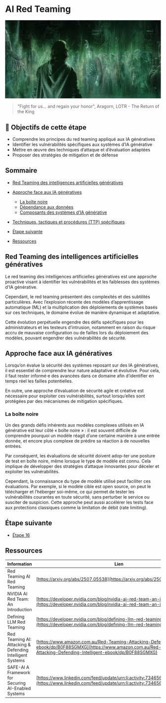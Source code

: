 #  AI Red Teaming

[<img src="img/step15.jpg" alt="gandalf" width="800">](https://www.youtube.com/watch?v=lKSKJZ-XdAk)
> "Fight for us... and regain your honor", Aragorn, LOTR - The Return of the King


## 🎯 Objectifs de cette étape

- Comprendre les principes du red teaming appliqué aux IA génératives
- Identifier les vulnérabilités spécifiques aux systèmes d’IA générative
- Mettre en œuvre des techniques d’attaque et d’évaluation adaptées
- Proposer des stratégies de mitigation et de défense

## Sommaire

 - [Red Teaming des intelligences artificielles génératives](#red-teaming-des-intelligences-artificielles-génératives)

 - [Approche face aux IA génératives](#approche-face-aux-ia-génératives)
   - [La boîte noire](#la-boîte-noire)
   - [Dépendance aux données](#dépendance-aux-données)
   - [Composants des systèmes d’IA générative](#composants-des-systèmes-d’ia-générative)

 - [Techniques, tactiques et procédures (TTP) spécifiques](#techniques-tactiques-et-procédures-ttp-spécifiques)

 - [Étape suivante](#étape-suivante)
 - [Ressources](#ressources)

## Red Teaming des intelligences artificielles génératives

Le red teaming des intelligences artificielles génératives est une approche proactive visant à identifier les 
vulnérabilités et les faiblesses des systèmes d'IA générative. 

Cependant, le red teaming présentent des complexités et des subtilités particulières. Avec l’explosion récente des modèles 
d’apprentissage automatique (ML) et la multiplication des déploiements de systèmes basés sur ces techniques, 
le domaine évolue de manière dynamique et adaptative. 

Cette évolution perpétuelle engendre des défis spécifiques pour les administrateurs et les testeurs d’intrusion, 
notamment en raison du risque accru de mauvaise configuration ou de failles lors du déploiement des modèles, pouvant 
engendrer des vulnérabilités de sécurité.


## Approche face aux IA génératives

Lorsqu’on évalue la sécurité des systèmes reposant sur des IA génératives, il est essentiel de comprendre leur nature 
adaptative et évolutive. Pour cela, il faut rester informé·e des avancées dans ce domaine afin d’identifier en temps 
réel les failles potentielles. 

En outre, une approche d’évaluation de sécurité agile et créative est nécessaire pour exploiter ces vulnérabilités, 
surtout lorsqu’elles sont protégées par des mécanismes de mitigation spécifiques.

### La boîte noire

Un des grands défis inhérents aux modèles complexes utilisés en IA générative est leur côté « boîte noire » : 
il est souvent difficile de comprendre pourquoi un modèle réagit d’une certaine manière à une entrée donnée, et encore 
plus complexe de prédire sa réaction à de nouvelles entrées. 

Par conséquent, les évaluations de sécurité doivent adop-ter une posture de test en boîte noire, même lorsque le type 
de modèle est connu. Cela implique de développer des stratégies d’attaque innovantes pour déceler et exploiter les 
vulnérabilités.

Cependant, la connaissance du type de modèle utilisé peut faciliter ces évaluations. Par exemple, si le modèle cible 
est open source, on peut le télécharger et l’héberger soi-même, ce qui permet de tester les vulnérabilités courantes 
en toute sécurité, sans perturber le service ou susciter de suspicion. Cette approche peut aussi accélérer les tests 
face aux protections classiques comme la limitation de débit (rate limiting).


## Étape suivante

- [Étape 16](step_15.md)

## Ressources

| Information                                               | Lien                                                                                                                                                                                   |
|-----------------------------------------------------------|----------------------------------------------------------------------------------------------------------------------------------------------------------------------------------------|
| Red Teaming AI Red Teaming                                | [https://arxiv.org/abs/2507.05538](https://arxiv.org/abs/2507.05538)                                                                                                                   |
| NVIDIA AI Red Team: An Introduction                       | [https://developer.nvidia.com/blog/nvidia-ai-red-team-an-introduction/](https://developer.nvidia.com/blog/nvidia-ai-red-team-an-introduction/)                                         |
| Defining LLM Red Teaming                                  | [https://developer.nvidia.com/blog/defining-llm-red-teaming/](https://developer.nvidia.com/blog/defining-llm-red-teaming/)                                                             |
| Red Teaming AI: Attacking & Defending Intelligent Systems | [https://www.amazon.com.au/Red-Teaming-Attacking-Defending-Intelligent-ebook/dp/B0F88SGMXG](https://www.amazon.com.au/Red-Teaming-Attacking-Defending-Intelligent-ebook/dp/B0F88SGMXG) |
| SAFE-AI A Framework for Securing AI-Enabled Systems       | [https://www.linkedin.com/feed/update/urn:li:activity:7346561112877821953/](https://www.linkedin.com/feed/update/urn:li:activity:7346561112877821953/)                                 |
